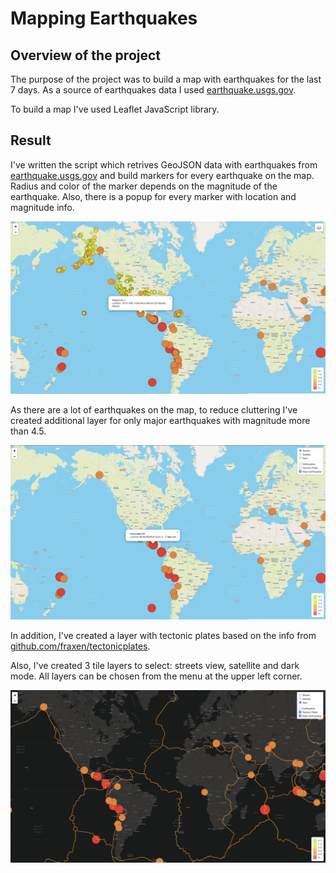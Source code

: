 # Mapping Earthquakes
## Overview of the project

The purpose of the project was to build a map with earthquakes for the last 7 days. As a source of earthquakes data I used [earthquake.usgs.gov](https://earthquake.usgs.gov/earthquakes/feed/v1.0/geojson.php).

To build a map I've used Leaflet JavaScript library.

## Result
I've written the script which retrives GeoJSON data with earthquakes from [earthquake.usgs.gov](https://earthquake.usgs.gov/earthquakes/feed/v1.0/geojson.php) and build markers for every earthquake on the map. Radius and color of the marker depends on the magnitude of the earthquake. Also, there is a popup for every marker with location and magnitude info.

![](https://github.com/angkohtenko/Mapping_Earthquakes/blob/main/Earthquake_Challenge/static/Images/Streets_view_popup.png)

As there are a lot of earthquakes on the map, to reduce cluttering I've created  additional layer for only major earthquakes with magnitude more than 4.5.

![](https://github.com/angkohtenko/Mapping_Earthquakes/blob/main/Earthquake_Challenge/static/Images/Major_earthquakes.png)

In addition, I've created a layer with tectonic plates based on the info from [github.com/fraxen/tectonicplates](https://github.com/fraxen/tectonicplates).

Also, I've created 3 tile layers to select: streets view, satellite and dark mode. All layers can be chosen from the menu at the upper left corner.

![](https://github.com/angkohtenko/Mapping_Earthquakes/blob/main/Earthquake_Challenge/static/Images/Dark_mode_Tectonic_plates.png)

